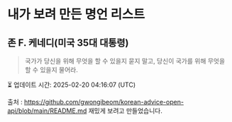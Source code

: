 # 내가 보려 만든 명언 리스트

##  존 F. 케네디(미국 35대 대통령)
> 국가가 당신을 위해 무엇을 할 수 있을지 묻지 말고, 당신이 국가를 위해 무엇을 할 수 있을지 물어라.


⏳ 업데이트 시간: 2025-02-20 04:16:07 (UTC)

출처 : https://github.com/gwongibeom/korean-advice-open-api/blob/main/README.md
재밌게 보려고 만들었습니다.
